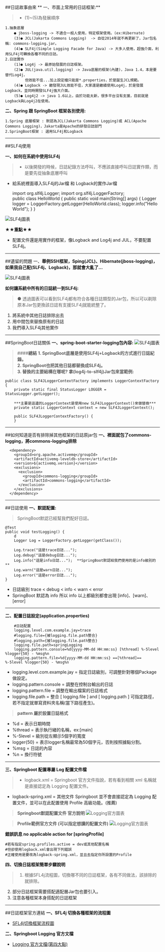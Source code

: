 ##日誌故事由來
** 一、市面上常用的日誌框架:**
>* (1)~(5)為發展順序

    1.抽象底層
        ● jboss-logging -> 不適合一般人使用，特定框架使用。(ex:Hibernate)
        (3)● JCL(Jakarta Commons Logging)  -> 自從2014年就不再更新了，Jar包名稱: commons-logging.jar。
        (4)● SLF4j(Simple Logging Facade for Java) -> 大多人使用，超強介面，利用SLF4j可轉換各種不同的日誌。
    2.日誌實作
        (1)● Log4j -> 最原始發展的日誌框架。
        (2)● JUL(java.util.logging) -> Java底層的框架(內建)，Java 1.4，本是要替代Log4j，
             但效能不佳...加上設定檔只能是*.properties，於是誕生JCL規範。
        (4)● Logback -> 繼發現JUL效能不佳，大家還是繼續使用Log4j，於是發展Logback，並同時開發SLF4j強大介面。
        (5)● Log4j2 -> java 1.6以上，由於功能太新，很多平台沒有支援，目前就是Logback與Log4j2在使用。


**二、Spring 跟 SpringBoot 框架各別使用:**

    1.Spring 底層框架 : 默認為JCL(Jakarta Commons Logging)或 ACL(Apache Commons Logging)，Jakarta是Apache的研發日誌部門
    2.SpringBoot框架 : 選用SLF4j和Logback

***

##SLF4j使用

**一、如何在系統中使用SLF4j**
>* 以後開發的時候，日誌紀錄方法呼叫，不應該直接呼叫日誌實作類，而是要先從抽象底層呼叫  
* 給系統裡面導入SLF4j的Jar檔 和 Logback的實作Jar檔

    import org.slf4j.Logger;
    import org.slf4j.LoggerFactory;  
        public class HelloWorld {
          public static void main(String[] args) {
            Logger logger = LoggerFactory.getLogger(HelloWorld.class);
            logger.info("Hello World");
          }
        }
    
![SLF4j圖表](../../../../resources/static/SLF4j.jpg)

**★★重點★★**
* 配置文件還是用實作的框架，像Logback and Log4j and JUL，不要配置SLF4j。

***

##遺留的問題
一、**舉例SSH框架，Sping(JCL)、Hibernate(jboss-logging)，如果我自己配(SLF4j、Logback)，那就會大亂了...**

![SLF4j圖表](../../../../resources/static/SLF4j_2.jpg)

**如何讓系統中所有的日誌統一到SLF4j:**
>● 透過圖表可以看到SLF4j都有符合各種日誌類型的Jar包，所以可以剃除原本Jar包更換該日誌有支援SLF4j就能統整了。
1. 將系統中其他日誌排除出去
2. 用中間包來替換原有的日誌
3. 我們導入SLF4j其他實作

***

##SpringBoot日誌關係
**一、spring-boot-starter-logging包內容:**
![SLF4j圖表](../../../../resources/static/SLF4j_3.jpg)
>####**總結**
**1. SpringBoot底層是使用SLF4j+Logback的方式進行日誌紀錄。**  
**2. SpringBoot也把其他日誌都替換成SLF4j。**  
**3. 替換的主要結構在哪呢? 拿(log4j-to-slf4j)Jar包來當範例:**  

    public class SLF4JLoggerContextFactory implements LoggerContextFactory {
        private static final StatusLogger LOGGER = StatusLogger.getLogger();
        
        ***主要是這邊的LoggerContext是使用new SLF4JLoggerContext()來做替換***
        private static LoggerContext context = new SLF4JLoggerContext();
        
        public SLF4JLoggerContextFactory() {
        }
***
##如何知道是否有排除掉其他框架的日誌原jar包
**一、<exclusion>裡面就包了commons-logging，將commons-logging排除**

      <dependency>
        <groupId>org.apache.activemq</groupId>
        <artifactId>activemq-leveldb-store</artifactId>
        <version>${activemq.version}</version>
        <exclusions>
          <exclusion>
            <groupId>commons-logging</groupId>
            <artifactId>commons-logging</artifactId>
          </exclusion>
        </exclusions>
      </dependency>
      
***
      
##日誌使用
**一、默認配置:**
>SpringBoot默認已經幫我們配好日誌。

    @Test
    public void testLogging() {
        d
        Logger Log = LoggerFactory.getLogger(getClass());
        
        Log.trace("這是trace日誌...");
        Log.debug("這是debug日誌...");
        Log.info("這是info日誌...");  **SpringBoot默認給我們使用的是info級別的**
        Log.warn("這是warn日誌...");
        Log.error("這是error日誌...");
    }
* 日誌級別 trace < debug < info < warn < error
* SpringBoot 默認為 info 所以 info 以上都級別都會出現 [info]、[warn]、[error]

***

**二、配置日誌設定(application.properties)**

        #日誌配置
        logging.level.com.example.jay=trace
        #logging.file={被logging.file.path整合}
        #logging.path={被logging.file.path整合}
        logging.file.path=springLogging
        logging.pattern.console=%d{yyyy-MM-dd HH:mm:ss} [%thread] %-5level %logger{50} - %msg%n
        logging.pattern.file=%d{yyyy-MM-dd HH:mm:ss} ==[%thread]== %-5level %logger{50} - %msg%n

* logging.level.com.example.jay = 指定日誌級別，可調整針對哪個Package做設定。  
* logging.pattern.console = 調整在控制台輸出的日誌  
* logging.pattern.file = 調整在輸出檔案的日誌格式  
* logging.file.path = 整合 [ logging.file ] and [ logging.path ] 可指定路徑，若不指定就單寫資料夾名稱(當下路徑產生)。

>**pattern 屬於設置日誌格式**  
* %d = 表示日期時間
* %thread = 表示執行緒的名稱，ex:[main]
* %-5level = 級別從左顯示5個字的寬度
* logger{50} = 表示logger名稱最常為50個字元，否則按照據點分割。
* %msg = 日誌的內容
* %n = 換行符號

***

**三、Springboot 配置專屬 Log 配置文件檔**
>* logback.xml = Springboot 官方文件指說，若有看到相關 xml 名稱就是直接認定為 Logging 配置文件。
* logback-spring.xml = 其他文件 Springboot 並不會直接認定為 Logging 配置文件，並可以在此配置使用 Profile 高級功能。(推薦)  

>**Springboot默認配置文件 官方說明**
![Logging官方圖表](../../../../resources/static/Logging_1.jpg)

>**Profile範例官方文件 (可以指定想讀的配置文件)**
![Logging官方圖表](../../../../resources/static/Logging_2.jpg)

**錯誤訊息 no applicable action for [springProfile]**

    #若有指定spring.profiles.active = dev或其他配置名稱
    #但卻使用logback.xml會出現下列錯誤
    #正確使用是要改為logback-spring.xml，並且去指定你所設置的Profile
    
**四、切換日誌框架簡單步驟說明**
>1. 根據SFL4j流程圖，切換哪不同的日誌框架，各有不同做法，該<exclusion>排除的就排除。
2. 部分日誌框架需要搭配適配層Jar包也要引入。
3. 注意各種框架本身搭配的日誌框架

***

##日誌框架官方連結
**一、SFL4j 切換各種框架的流程圖**  
* [SFL4j切換框架流程圖](http://www.slf4j.org/legacy.html)

**二、Springboot Logging 官方文檔**  
* [Logging 官方文檔(第四大點)](https://docs.spring.io/spring-boot/docs/2.4.0-SNAPSHOT/reference/html/spring-boot-features.html#boot-features-logging-format)